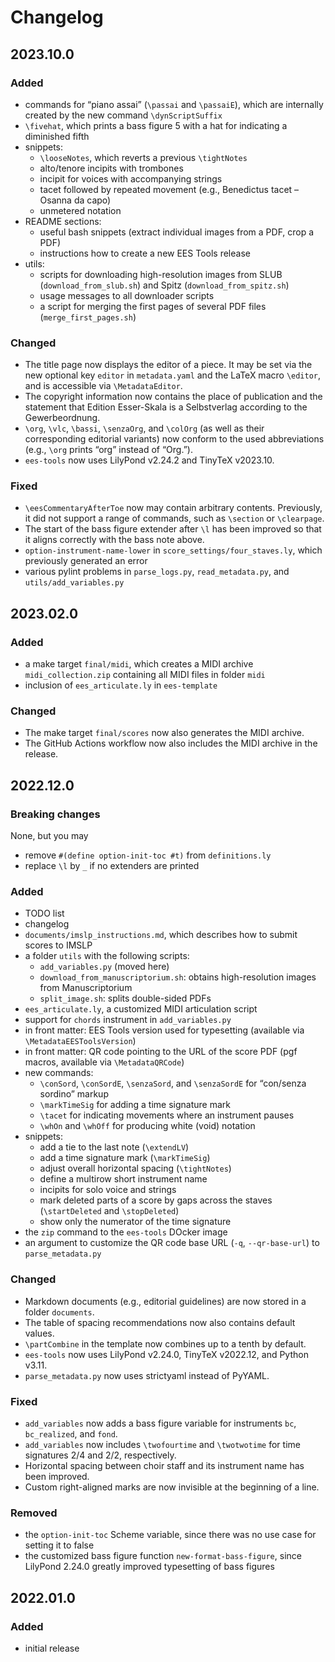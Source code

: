 # Changelog

## 2023.10.0

### Added

- commands for “piano assai” (`\passai` and `\passaiE`), which are internally created by the new command `\dynScriptSuffix`
- `\fivehat`, which prints a bass figure 5 with a hat for indicating a diminished fifth
- snippets:
  - `\looseNotes`, which reverts a previous `\tightNotes`
  - alto/tenore incipits with trombones
  - incipit for voices with accompanying strings
  - tacet followed by repeated movement (e.g., Benedictus tacet – Osanna da capo)
  - unmetered notation
- README sections:
  - useful bash snippets (extract individual images from a PDF, crop a PDF)
  - instructions how to create a new EES Tools release
- utils:
  - scripts for downloading high-resolution images from SLUB (`download_from_slub.sh`) and Spitz (`download_from_spitz.sh`)
  - usage messages to all downloader scripts
  - a script for merging the first pages of several PDF files (`merge_first_pages.sh`)


### Changed

- The title page now displays the editor of a piece. It may be set via the new optional key `editor` in `metadata.yaml` and the LaTeX macro `\editor`, and is accessible via `\MetadataEditor`.
- The copyright information now contains the place of publication and the statement that Edition Esser-Skala is a Selbstverlag according to the Gewerbeordnung.
- `\org`, `\vlc`, `\bassi`, `\senzaOrg`, and `\colOrg` (as well as their corresponding editorial variants) now conform to the used abbreviations (e.g., `\org` prints “org” instead of “Org.”).
- `ees-tools` now uses LilyPond v2.24.2 and TinyTeX v2023.10.


### Fixed

- `\eesCommentaryAfterToe` now may contain arbitrary contents. Previously, it did not support a range of commands, such as `\section` or `\clearpage`.
- The start of the bass figure extender after `\l` has been improved so that it aligns correctly with the bass note above.
- `option-instrument-name-lower` in `score_settings/four_staves.ly`, which previously generated an error
- various pylint problems in `parse_logs.py`, `read_metadata.py`, and `utils/add_variables.py`



## 2023.02.0

### Added

- a make target `final/midi`, which creates a MIDI archive `midi_collection.zip` containing all MIDI files in folder `midi`
- inclusion of `ees_articulate.ly` in `ees-template`


### Changed

- The make target `final/scores` now also generates the MIDI archive.
- The GitHub Actions workflow now also includes the MIDI archive in the release.


## 2022.12.0

### Breaking changes

None, but you may
- remove `#(define option-init-toc #t)` from `definitions.ly`
- replace `\l` by `_` if no extenders are printed


### Added

- TODO list
- changelog
- `documents/imslp_instructions.md`, which describes how to submit scores to IMSLP
- a folder `utils` with the following scripts:
  - `add_variables.py` (moved here)
  - `download_from_manuscriptorium.sh`: obtains high-resolution images from Manuscriptorium
  - `split_image.sh`: splits double-sided PDFs
- `ees_articulate.ly`, a customized MIDI articulation script
- support for `chords` instrument in `add_variables.py`
- in front matter: EES Tools version used for typesetting (available via `\MetadataEESToolsVersion`)
- in front matter: QR code pointing to the URL of the score PDF (pgf macros, available via `\MetadataQRCode`)
- new commands:
  - `\conSord`, `\conSordE`, `\senzaSord`, and `\senzaSordE` for “con/senza sordino” markup
  - `\markTimeSig` for adding a time signature mark
  - `\tacet` for indicating movements where an instrument pauses
  - `\whOn` and `\whOff` for producing white (void) notation
- snippets:
  - add a tie to the last note (`\extendLV`)
  - add a time signature mark (`\markTimeSig`)
  - adjust overall horizontal spacing (`\tightNotes`)
  - define a multirow short instrument name
  - incipits for solo voice and strings
  - mark deleted parts of a score by gaps across the staves (`\startDeleted` and `\stopDeleted`)
  - show only the numerator of the time signature
- the `zip` command to the `ees-tools` DOcker image
- an argument to customize the QR code base URL (`-q`, `--qr-base-url`) to `parse_metadata.py`


### Changed

- Markdown documents (e.g., editorial guidelines) are now stored in a folder `documents`.
- The table of spacing recommendations now also contains default values.
- `\partCombine` in the template now combines up to a tenth by default.
- `ees-tools` now uses LilyPond v2.24.0, TinyTeX v2022.12, and Python v3.11.
- `parse_metadata.py` now uses strictyaml instead of PyYAML.


### Fixed

- `add_variables` now adds a bass figure variable for instruments `bc`, `bc_realized`, and `fond`.
- `add_variables` now includes `\twofourtime` and `\twotwotime` for time signatures 2/4 and 2/2, respectively.
- Horizontal spacing between choir staff and its instrument name has been improved.
- Custom right-aligned marks are now invisible at the beginning of a line.


### Removed

- the `option-init-toc` Scheme variable, since there was no use case for setting it to false
- the customized bass figure function `new-format-bass-figure`, since LilyPond 2.24.0 greatly improved typesetting of bass figures


## 2022.01.0

### Added

- initial release
